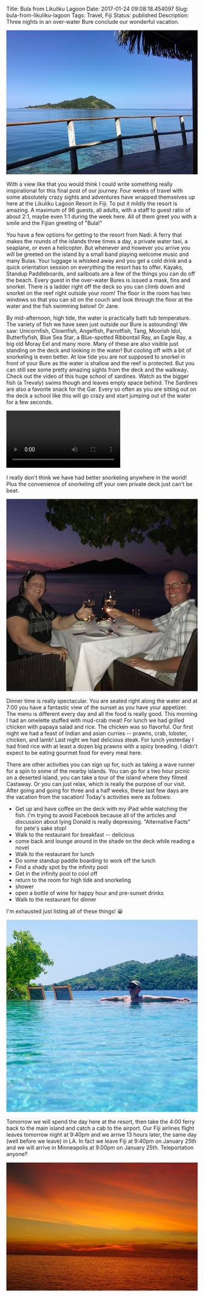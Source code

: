 Title: Bula from Likuliku Lagoon
Date: 2017-01-24 09:08:18.454097
Slug: bula-from-likuliku-lagoon
Tags: Travel, Fiji
Status: published
Description: Three nights in an over-water Bure conclude our wonderful vacation.


![Bure View](/images/bure_view.jpg)

With a view like that you would think I could write something really inspirational for this final post of our journey.  Four weeks of travel with some absolutely crazy sights and adventures have wrapped themselves up here at the Likuliku Lagoon Resort in Fiji.  To put it mildly the resort is amazing.  A maximum of 96 guests, all adults, with a staff to guest ratio of about 2:1, maybe even 1:1 during the week here.  All of them greet you with a smile and the Fijian greeting of "Bula!"

You have a few options for getting to the resort from Nadi:  A ferry that makes the rounds of the islands three times a day, a private water taxi, a seaplane, or even a helicopter.  But whenever and however you arrive you will be greeted on the island by a small band playing welcome music and many Bulas.  Your luggage is whisked away and you get a cold drink and a quick orientation session on everything the resort has to offer.  Kayaks, Standup Paddleboards, and sailboats are a few of the things you can do off the beach.  Every guest in the over-water Bures is issued a mask, fins and snorkel.  There is a ladder right off the deck so you can climb down and snorkel on the reef right outside your room!  The floor in the room has two windows so that you can sit on the couch and look through the floor at the water and the fish swimming below!  Or Jane.

By mid-afternoon, high tide, the water is practically bath tub temperature.  The variety of fish we have seen just  outside our Bure is astounding!  We saw: Unicornfish, Clownfish, Angelfish, Parrotfish, Tang, Moorish Idol, Butterflyfish, Blue Sea Star, a Blue-spotted  Ribbontail Ray, an Eagle Ray,  a big old Moray Eel and many more.  Many of these are also visible just standing on the deck and looking in the water!  But cooling off with a bit of snorkeling is even better.  At low tide you are not supposed to snorkel in front of your Bure as the water is shallow and the reef is protected.  But you can still see some pretty amazing sights from the deck and the walkway.  Check out the video of this huge school of sardines.   Watch as the bigger fish (a Trevaly) swims though and leaves empty space behind.  The Sardines are also a favorite snack for the Gar.  Every so often as you are sitting out on the deck a school like this will go crazy and start jumping out of the water for a few seconds.

<video auto-lay loop>
<source src="/images/school_of_fish.mp4" type="video/MP4">
This video type is not supported by your browser
</video>

I really don't think we have had better snorkeling anywhere in the world!  Plus the convenience of snorkeling off your own private deck just can't be beat.

![Dinner](/images/likuliku_dinner.jpg)

Dinner time is really spectacular.  You are seated right along the water and at 7:00 you have a fantastic view of the sunset as you have your appetizer.  The menu is different every day and all the food is really good.  This morning I had an omelette stuffed with mud-crab meat!  For lunch we had grilled chicken with papaya salad and rice.  The chicken was so flavorful.    Our first night we had a feast of Indian and asian curries -- prawns, crab, lobster, chicken, and lamb!  Last night we had delicious steak.  For lunch yesterday I had fried rice with at least a dozen big prawns with a spicy breading.  I didn't expect to be eating gourmet food for every meal here.

There are other activities you can sign up for, such as taking a wave runner for a spin to some of the nearby islands.  You can go for a two hour picnic on a deserted island, you can take a tour of the island where they filmed Castaway.  Or you can just relax, which is really the purpose of our visit.  After going and going for three and a half weeks, these last few days are the vacation from the vacation!  Today's activities were as follows:

* Get up and have coffee on the deck with my iPad while watching the fish.  I'm trying to avoid Facebook because all of the articles and discussion about lying Donald is really depressing.  "Alternative Facts" for pete's sake stop!
* Walk to the restaurant for breakfast -- delicious
* come back and lounge around in the shade on the deck while reading a novel
* Walk to the restaurant for lunch
* Do some standup paddle boarding to work off the lunch
* Find a shady spot by the infinity pool
* Get in the infinity pool to cool off
* return to the room for high tide and snorkeling
* shower
* open a bottle of wine for happy hour and pre-sunset drinks
* Walk to the restaurant for dinner

I'm exhausted just listing all of these things!  😀

![Infinity](/images/NZ/likuliku_pool.jpg)

Tomorrow we will spend the day here at the resort, then take the 4:00 ferry back to the main island and catch a cab to the airport.  Our Fiji airlines flight leaves tomorrow night at 9:40pm and we arrive 13 hours later,  the same day (well before we leave) in LA.  In fact we leave Fiji at 9:40pm on January 25th and we will arrive in Minneapolis at 9:00pm on January 25th.  Teleportation anyone?

![Sunset](/images/NZ/fiji_sunset.jpg)
